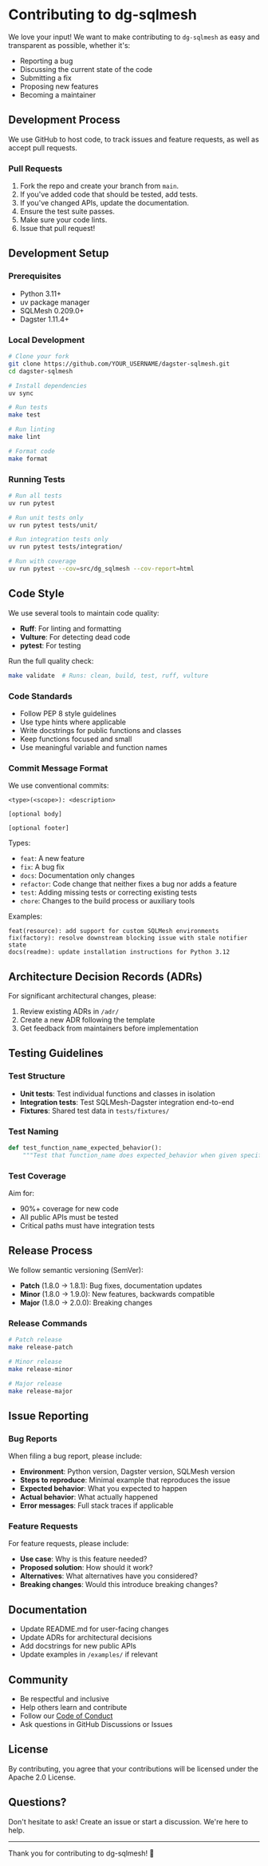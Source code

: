 # Contributing to dg-sqlmesh

We love your input! We want to make contributing to `dg-sqlmesh` as easy and transparent as possible, whether it's:

- Reporting a bug
- Discussing the current state of the code
- Submitting a fix
- Proposing new features
- Becoming a maintainer

## Development Process

We use GitHub to host code, to track issues and feature requests, as well as accept pull requests.

### Pull Requests

1. Fork the repo and create your branch from `main`.
2. If you've added code that should be tested, add tests.
3. If you've changed APIs, update the documentation.
4. Ensure the test suite passes.
5. Make sure your code lints.
6. Issue that pull request!

## Development Setup

### Prerequisites

- Python 3.11+
- uv package manager
- SQLMesh 0.209.0+
- Dagster 1.11.4+

### Local Development

```bash
# Clone your fork
git clone https://github.com/YOUR_USERNAME/dagster-sqlmesh.git
cd dagster-sqlmesh

# Install dependencies
uv sync

# Run tests
make test

# Run linting
make lint

# Format code
make format
```

### Running Tests

```bash
# Run all tests
uv run pytest

# Run unit tests only
uv run pytest tests/unit/

# Run integration tests only
uv run pytest tests/integration/

# Run with coverage
uv run pytest --cov=src/dg_sqlmesh --cov-report=html
```

## Code Style

We use several tools to maintain code quality:

- **Ruff**: For linting and formatting
- **Vulture**: For detecting dead code
- **pytest**: For testing

Run the full quality check:

```bash
make validate  # Runs: clean, build, test, ruff, vulture
```

### Code Standards

- Follow PEP 8 style guidelines
- Use type hints where applicable
- Write docstrings for public functions and classes
- Keep functions focused and small
- Use meaningful variable and function names

### Commit Message Format

We use conventional commits:

```
<type>(<scope>): <description>

[optional body]

[optional footer]
```

Types:
- `feat`: A new feature
- `fix`: A bug fix
- `docs`: Documentation only changes
- `refactor`: Code change that neither fixes a bug nor adds a feature
- `test`: Adding missing tests or correcting existing tests
- `chore`: Changes to the build process or auxiliary tools

Examples:
```
feat(resource): add support for custom SQLMesh environments
fix(factory): resolve downstream blocking issue with stale notifier state
docs(readme): update installation instructions for Python 3.12
```

## Architecture Decision Records (ADRs)

For significant architectural changes, please:

1. Review existing ADRs in `/adr/`
2. Create a new ADR following the template
3. Get feedback from maintainers before implementation

## Testing Guidelines

### Test Structure

- **Unit tests**: Test individual functions and classes in isolation
- **Integration tests**: Test SQLMesh-Dagster integration end-to-end
- **Fixtures**: Shared test data in `tests/fixtures/`

### Test Naming

```python
def test_function_name_expected_behavior():
    """Test that function_name does expected_behavior when given specific input."""
```

### Test Coverage

Aim for:
- 90%+ coverage for new code
- All public APIs must be tested
- Critical paths must have integration tests

## Release Process

We follow semantic versioning (SemVer):

- **Patch** (1.8.0 → 1.8.1): Bug fixes, documentation updates
- **Minor** (1.8.0 → 1.9.0): New features, backwards compatible
- **Major** (1.8.0 → 2.0.0): Breaking changes

### Release Commands

```bash
# Patch release
make release-patch

# Minor release  
make release-minor

# Major release
make release-major
```

## Issue Reporting

### Bug Reports

When filing a bug report, please include:

- **Environment**: Python version, Dagster version, SQLMesh version
- **Steps to reproduce**: Minimal example that reproduces the issue
- **Expected behavior**: What you expected to happen
- **Actual behavior**: What actually happened
- **Error messages**: Full stack traces if applicable

### Feature Requests

For feature requests, please include:

- **Use case**: Why is this feature needed?
- **Proposed solution**: How should it work?
- **Alternatives**: What alternatives have you considered?
- **Breaking changes**: Would this introduce breaking changes?

## Documentation

- Update README.md for user-facing changes
- Update ADRs for architectural decisions
- Add docstrings for new public APIs
- Update examples in `/examples/` if relevant

## Community

- Be respectful and inclusive
- Help others learn and contribute
- Follow our [Code of Conduct](CODE_OF_CONDUCT.md)
- Ask questions in GitHub Discussions or Issues

## License

By contributing, you agree that your contributions will be licensed under the Apache 2.0 License.

## Questions?

Don't hesitate to ask! Create an issue or start a discussion. We're here to help.

---

Thank you for contributing to dg-sqlmesh! 🚀
